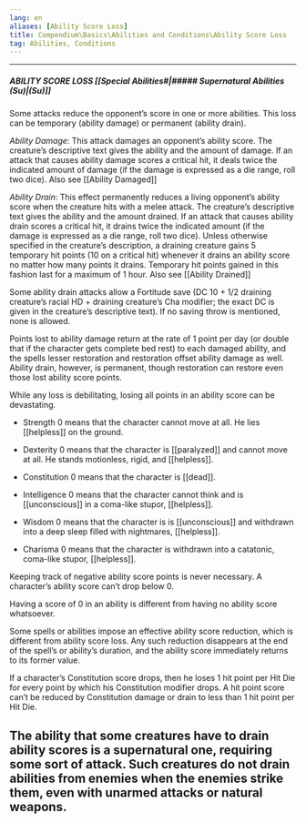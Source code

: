 ```yaml
---
lang: en
aliases: [Ability Score Loss]
title: Compendium\Basics\Abilities and Conditions\Ability Score Loss
tag: Abilities, Conditions
---
```


---
##### ABILITY SCORE LOSS [[Special Abilities#|##### Supernatural Abilities (Su)|(Su)]]

Some attacks reduce the opponent’s score in one or more abilities. This loss can be temporary (ability damage) or permanent (ability drain).

_Ability Damage_: This attack damages an opponent’s ability score. The creature’s descriptive text gives the ability and the amount of damage. If an attack that causes ability damage scores a critical hit, it deals twice the indicated amount of damage (if the damage is expressed as a die range, roll two dice). Also see [[Ability Damaged]]

_Ability Drain_: This effect permanently reduces a living opponent’s ability score when the creature hits with a melee attack. The creature’s descriptive text gives the ability and the amount drained. If an attack that causes ability drain scores a critical hit, it drains twice the indicated amount (if the damage is expressed as a die range, roll two dice). Unless otherwise specified in the creature’s description, a draining creature gains 5 temporary hit points (10 on a critical hit) whenever it drains an ability score no matter how many points it drains. Temporary hit points gained in this fashion last for a maximum of 1 hour. Also see [[Ability Drained]]



Some ability drain attacks allow a Fortitude save (DC 10 + 1/2 draining creature’s racial HD + draining creature’s Cha modifier; the exact DC is given in the creature’s descriptive text). If no saving throw is mentioned, none is allowed.  

Points lost to ability damage return at the rate of 1 point per day (or double that if the character gets complete bed rest) to each damaged ability, and the spells lesser restoration and restoration offset ability damage as well. Ability drain, however, is permanent, though restoration can restore even those lost ability score points.

While any loss is debilitating, losing all points in an ability score can be devastating.

- Strength 0 means that the character cannot move at all. He lies [[helpless]] on the ground.
    
- Dexterity 0 means that the character is [[paralyzed]] and cannot move at all. He stands motionless, rigid, and [[helpless]].
    
- Constitution 0 means that the character is [[dead]].
    
- Intelligence 0 means that the character cannot think and is [[unconscious]] in a coma-like stupor, [[helpless]].
    
- Wisdom 0 means that the character is is [[unconscious]] and withdrawn into a deep sleep filled with nightmares, [[helpless]].
    
- Charisma 0 means that the character is withdrawn into a catatonic, coma-like stupor, [[helpless]].
    

Keeping track of negative ability score points is never necessary. A character’s ability score can’t drop below 0.

Having a score of 0 in an ability is different from having no ability score whatsoever.

Some spells or abilities impose an effective ability score reduction, which is different from ability score loss. Any such reduction disappears at the end of the spell’s or ability’s duration, and the ability score immediately returns to its former value.

If a character’s Constitution score drops, then he loses 1 hit point per Hit Die for every point by which his Constitution modifier drops. A hit point score can’t be reduced by Constitution damage or drain to less than 1 hit point per Hit Die.

The ability that some creatures have to drain ability scores is a supernatural one, requiring some sort of attack. Such creatures do not drain abilities from enemies when the enemies strike them, even with unarmed attacks or natural weapons.
<br><br>
---
